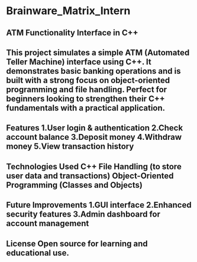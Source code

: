 # Brainware_Matrix_Intern
ATM Functionality Interface in C++
---
This project simulates a simple ATM (Automated Teller Machine) interface using C++. It demonstrates basic banking operations and is built with a strong focus on object-oriented programming and file handling. Perfect for beginners looking to strengthen their C++ fundamentals with a practical application.
---
Features
1.User login & authentication
2.Check account balance
3.Deposit money
4.Withdraw money
5.View transaction history
---
Technologies Used
C++
File Handling (to store user data and transactions)
Object-Oriented Programming (Classes and Objects)
---
Future Improvements
1.GUI interface
2.Enhanced security features
3.Admin dashboard for account management
---
License
Open source for learning and educational use.
---
